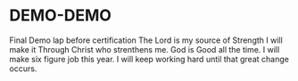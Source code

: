 # DEMO-DEMO
Final Demo lap before certification
The Lord is my source of Strength
I will make it Through Christ who strenthens me.
God is Good all the time.
I will make six figure job this year.
I will keep working hard until that great change occurs.
